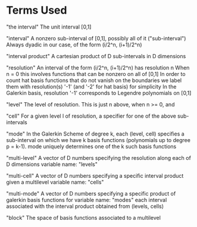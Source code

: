 # Terms Used

"the interval"				The unit interval [0,1]

"interval"					A nonzero sub-interval of [0,1], possibly all of it
("sub-interval")			Always dyadic in our case, of the form (i/2^n, (i+1)/2^n)

"interval product"			A cartesian product of D sub-intervals in D dimensions

"resolution"				An interval of the form (i/2^n, (i+1)/2^n) has resolution n
							When n = 0 this involves functions that can be nonzero on all of [0,1]
							In order to count hat basis functions that do not vanish on the boundaries 
							we label them with resolution(s) '-1' (and '-2' for hat basis) for simplicity
							In the Galerkin basis, resolution '-1' corresponds to Legendre polynomials on [0,1]
							

"level"						The level of resolution. This is just n above, when n >= 0, and 
							
"cell"						For a given level l of resolution, a specifier for one of the above sub-intervals

"mode"						In the Galerkin Scheme of degree k, 
							each (level, cell) specifies a sub-interval on which we have k basis functions 
							(polynomials up to degree p = k-1). 
							mode uniquely determines one of the k such basis functions


"multi-level"				A vector of D numbers specifying the resolution along each of D dimensions
variable name: "levels"

"multi-cell"				A vector of D numbers specifying a specific interval product given a multilevel
variable name: "cells"

"multi-mode"				A vector of D numbers specifying a specific product of galerkin basis functions for 
variable name: "modes"		each interval associated with the interval product obtained from (levels, cells)
							

"block"						The space of basis functions associated to a multilevel